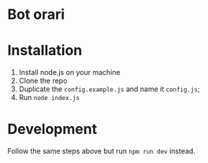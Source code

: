 # Bot orari

# Installation

1. Install node.js on your machine
2. Clone the repo
3. Duplicate the `config.example.js` and name it `config.js`;
4. Run `node index.js`

# Development

Follow the same steps above but run `npm run dev` instead.
